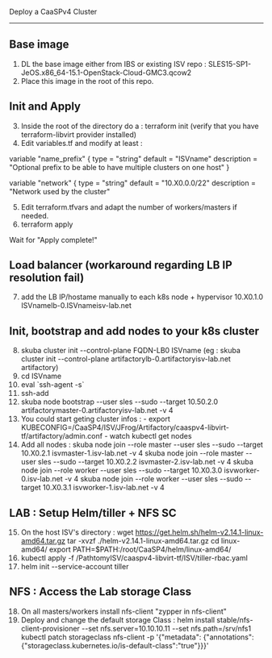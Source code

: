 Deploy a CaaSPv4 Cluster 
************************

## Base image
1) DL the base image either from IBS or existing ISV repo : SLES15-SP1-JeOS.x86_64-15.1-OpenStack-Cloud-GMC3.qcow2
2) Place this image in the root of this repo.

## Init and Apply
3) Inside the root of the directory do a : terraform init (verify that you have terraform-libvirt provider installed)
4) Edit variables.tf and modify at least : 

variable "name_prefix" {
  type        = "string"
  default     = "ISVname"
  description = "Optional prefix to be able to have multiple clusters on one host"
}

variable "network" {
  type        = "string"
  default     = "10.X0.0.0/22"
  description = "Network used by the cluster"
  
5) Edit terraform.tfvars and adapt the number of workers/masters if needed.
6) terraform apply 

Wait for "Apply complete!" 

## Load balancer (workaround regarding LB IP resolution fail)
7) add the LB IP/hostame manually to each k8s node + hypervisor
10.X0.1.0 ISVnamelb-0.ISVnameisv-lab.net

## Init, bootstrap and add nodes to your k8s cluster
8) skuba cluster init --control-plane FQDN-LB0 ISVname (eg : skuba cluster init --control-plane artifactorylb-0.artifactoryisv-lab.net artifactory)
9) cd ISVname
10) eval \`ssh-agent -s\`
11) ssh-add
12) skuba node bootstrap --user sles --sudo --target 10.50.2.0 artifactorymaster-0.artifactoryisv-lab.net -v 4
13) You could start geting cluster infos : 
        - export KUBECONFIG=/CaaSP4/ISV/JFrog/Artifactory/caaspv4-libvirt-tf/artifactory/admin.conf
        - watch kubectl get nodes 
14) Add all nodes :
skuba node join --role master --user sles --sudo --target 10.X0.2.1 isvmaster-1.isv-lab.net -v 4
skuba node join --role master --user sles --sudo --target 10.X0.2.2 isvmaster-2.isv-lab.net -v 4
skuba node join --role worker --user sles --sudo --target 10.X0.3.0 isvworker-0.isv-lab.net -v 4
skuba node join --role worker --user sles --sudo --target 10.X0.3.1 isvworker-1.isv-lab.net -v 4

## LAB : Setup Helm/tiller + NFS SC
15) On the host ISV's directory :
wget https://get.helm.sh/helm-v2.14.1-linux-amd64.tar.gz
tar -xvzf ./helm-v2.14.1-linux-amd64.tar.gz
cd linux-amd64/
export PATH=$PATH:/root/CaaSP4/helm/linux-amd64/
16) kubectl apply -f /PathtomyISV/caaspv4-libvirt-tf/ISV/tiller-rbac.yaml
17) helm init --service-account tiller

## NFS : Access the Lab storage Class
18) On all masters/workers install nfs-client "zypper in nfs-client"
19) Deploy and change the default storage Class :
helm install stable/nfs-client-provisioner --set nfs.server=10.10.10.11 --set nfs.path=/srv/nfs1
kubectl patch storageclass nfs-client -p '{"metadata": {"annotations":{"storageclass.kubernetes.io/is-default-class":"true"}}}'
